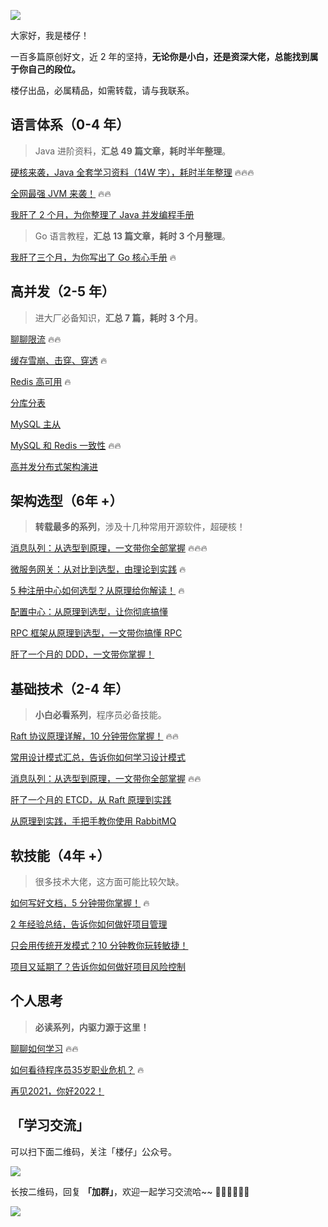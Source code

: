 ![](https://files.mdnice.com/user/13837/420eeba6-5d64-4d64-88e8-48d995a33647.png)

大家好，我是楼仔！

一百多篇原创好文，近 2 年的坚持，**无论你是小白，还是资深大佬，总能找到属于你自己的段位。**

楼仔出品，必属精品，如需转载，请与我联系。

## 语言体系（0-4 年）
> Java 进阶资料，**汇总 49 篇文章，耗时半年整理**。

[硬核来袭，Java 全套学习资料（14W 字），耗时半年整理](https://mp.weixin.qq.com/s?__biz=Mzg3OTU5NzQ1Mw==&mid=2247486095&idx=1&sn=6a9bc64371add8c48ab1a8d6265ee4cf&chksm=cf03486df874c17b61687cbbe236831fb6fe73e9aef6b7818f9cb20b07e3d39ac21f55a0b2e7&token=1333208047&lang=zh_CN#rd) 🔥🔥🔥

[全网最强 JVM 来袭！](https://mp.weixin.qq.com/s?__biz=Mzg3OTU5NzQ1Mw==&mid=2247488282&idx=1&sn=a5247ff61e8379790b509e49b24199f2&chksm=cf0351f8f874d8ee21f2f6d7f8d4e3e96915cc028adf27caf6ff0be1747b11168e07e434b2e3&token=950555629&lang=zh_CN#rd) 🔥🔥

[我肝了 2 个月，为你整理了 Java 并发编程手册](https://mp.weixin.qq.com/s/BWRUFg28SINxrSK_kcPxxg)

> Go 语言教程，**汇总 13 篇文章，耗时 3 个月整理**。

[我肝了三个月，为你写出了 Go 核心手册](https://mp.weixin.qq.com/s?__biz=Mzg3OTU5NzQ1Mw==&mid=2247485840&idx=1&sn=d065d2e91b182cf566faf05f64ad728c&chksm=cf034b72f874c26411b97930b1d5d56117368cfc6061fed991fbc28c7cb9d2cf7a52e04c7de2&token=1333208047&lang=zh_CN#rd) 🔥

## 高并发（2-5 年）
> 进大厂必备知识，**汇总 7 篇，耗时 3 个月**。

[聊聊限流](https://mp.weixin.qq.com/s?__biz=Mzg3OTU5NzQ1Mw==&mid=2247487439&idx=1&sn=87beaedb8a8024615f0674c1cf88ca02&chksm=cf034d2df874c43bc2a928e856ebd7dc3f17742e425bb192e3e410f4c15ee4ab195f13e8c706#rd) 🔥🔥

[缓存雪崩、击穿、穿透](https://mp.weixin.qq.com/s?__biz=Mzg3OTU5NzQ1Mw==&mid=2247487819&idx=1&sn=050954a62d6f6bec57c931ef2170f9f4&chksm=cf0353a9f874dabfeea08d22e5beee017f7efe024bdf3d0cbcfd104926c52e4537075af08c02#rd) 🔥

[Redis 高可用](https://mp.weixin.qq.com/s?__biz=Mzg3OTU5NzQ1Mw==&mid=2247488519&idx=1&sn=c082f8f8a5442e622f5c82af63994359&chksm=cf0356e5f874dff3ba81f06e4387d76a5ebbdd1ca0799a2699832aa15c29258abf3abed9fee5&token=950555629&lang=zh_CN#rd) 🔥

[分库分表](https://mp.weixin.qq.com/s?__biz=Mzg3OTU5NzQ1Mw==&mid=2247488080&idx=1&sn=35a14120bdacace4b06b6f83537a1b63&chksm=cf0350b2f874d9a40a72d06ab7ad6e8c5305f18cd2d4ed2dcce7031668cc1e0c0b77303c0d6c&token=950555629&lang=zh_CN#rd)

[MySQL 主从](https://mp.weixin.qq.com/s?__biz=Mzg3OTU5NzQ1Mw==&mid=2247488080&idx=2&sn=6eb4a0acbb388a22ce75bba982d9e206&chksm=cf0350b2f874d9a440204d399ff418bd2fee2d9740d6be48f15e37eee3f1e2154fcc3eb33b7e&token=950555629&lang=zh_CN#rd)

[MySQL 和 Redis 一致性](https://mp.weixin.qq.com/s?__biz=Mzg3OTU5NzQ1Mw==&mid=2247487489&idx=1&sn=67a85678dd14699ae29c7f5ab87fbfb0&chksm=cf0352e3f874dbf5f27cb548ff7bcb725ea23ae8792e965f90a9a304d016c7bab4747da60dbf#rd) 🔥🔥

[高并发分布式架构演进](https://mp.weixin.qq.com/s?__biz=Mzg3OTU5NzQ1Mw==&mid=2247487292&idx=1&sn=b3f5f5eafd190d3aa79d729e687054e2&chksm=cf034ddef874c4c8409e1036bd1aa008b24b97611ba624aceae7dea8d415cca9ce2e0b097b1f#rd)


## 架构选型（6年 +）
> **转载最多的系列**，涉及十几种常用开源软件，超硬核！

[消息队列：从选型到原理，一文带你全部掌握](https://mp.weixin.qq.com/s?__biz=Mzg3OTU5NzQ1Mw==&mid=2247487669&idx=1&sn=7225d0d5613e33a1b1daf18083d04ca1&chksm=cf035257f874db411cb301382934d73bb1e4b8fc2f584335d65535e9c173f7e5e7e1d6b5286b&token=1760780777&lang=zh_CN#rd) 🔥🔥🔥

[微服务网关：从对比到选型，由理论到实践](https://mp.weixin.qq.com/s?__biz=Mzg3OTU5NzQ1Mw==&mid=2247486746&idx=1&sn=90bc94797d539b5724b55c9dda075de3&chksm=cf034ff8f874c6ee8d03b915a164e1755103f13270d95e8c32b3e325b990bccdd397929a9faf#rd) 🔥

[5 种注册中心如何选型？从原理给你解读！](https://mp.weixin.qq.com/s?__biz=Mzg3OTU5NzQ1Mw==&mid=2247486918&idx=1&sn=5651cd0b4b9c8e68bcfa55c00c0950d6&chksm=cf034f24f874c632511684057337a744c54702543ec3690aa06dbf4bbaf980b2828f52276c9b#rd) 🔥

[配置中心：从原理到选型，让你彻底搞懂](https://mp.weixin.qq.com/s/1D-X6MyMxZriX7NkYWS5zA) 

[RPC 框架从原理到选型，一文带你搞懂 RPC](https://mp.weixin.qq.com/s/ll4nUVB28KpyTMS93xAckQ) 

[肝了一个月的 DDD，一文带你掌握！](https://mp.weixin.qq.com/s?__biz=Mzg3OTU5NzQ1Mw==&mid=2247487929&idx=1&sn=e33ca9ee496ef4ecb159a719223259a7&chksm=cf03535bf874da4d72568c2e6235be9084bcd71227f33d588f1019e4a1a4f10e482d44e7bbb1&token=950555629&lang=zh_CN#rd) 


## 基础技术（2-4 年）
> **小白必看系列**，程序员必备技能。

[Raft 协议原理详解，10 分钟带你掌握！](https://mp.weixin.qq.com/s?__biz=Mzg3OTU5NzQ1Mw==&mid=2247487178&idx=1&sn=f2dee0ed272ef6902aede55b2b5baa02&chksm=cf034c28f874c53e8c7d5ca2cf1a8cc918d2d9f5dc6bf19e06e35222bdb3035fa377e6f003bb&token=1760780777&lang=zh_CN#rd) 🔥🔥

[常用设计模式汇总，告诉你如何学习设计模式](https://mp.weixin.qq.com/s?__biz=Mzg3OTU5NzQ1Mw==&mid=2247486053&idx=1&sn=717cbc791ae7a40a41286352f562a86f&chksm=cf034887f874c1911efdcad1895b4ce51fb180f5878fb3ab020162c316ba461f69e80d00534e&token=1333208047&lang=zh_CN#rd)

[消息队列：从选型到原理，一文带你全部掌握](https://mp.weixin.qq.com/s?__biz=Mzg3OTU5NzQ1Mw==&mid=2247485959&idx=1&sn=7bd52a53ec37face8984ba6bf52744c9&chksm=cf0348e5f874c1f3ee0d4f8eab4997d35e46b91fb0106b331a208409fd308aa15f8f3ef6b0d4&token=950555629&lang=zh_CN#rd) 🔥🔥

[肝了一个月的 ETCD，从 Raft 原理到实践](https://mp.weixin.qq.com/s?__biz=Mzg3OTU5NzQ1Mw==&mid=2247485759&idx=1&sn=41957e94a2c69426befafd373fbddcc5&chksm=cf034bddf874c2cb52a7aafea5cd194e70308c7d4ad74183db8a36d3747122be1c7a31b84ee3&token=1333208047&lang=zh_CN#rd) 

[从原理到实践，手把手教你使用 RabbitMQ](https://mp.weixin.qq.com/s/adse6qpIiK0RE-Ebo-z5_Q)

## 软技能（4年 +）
> 很多技术大佬，这方面可能比较欠缺。

[如何写好文档，5 分钟带你掌握！](https://mp.weixin.qq.com/s?__biz=Mzg3OTU5NzQ1Mw==&mid=2247487346&idx=1&sn=3c1ac02a06f33c4c8cbe8910a5df0497&chksm=cf034d90f874c486251088e51ac159d34ac16fe84d73258dd9606edcaa0f14c664c676577d5f&token=1760780777&lang=zh_CN#rd) 🔥

[2 年经验总结，告诉你如何做好项目管理](https://mp.weixin.qq.com/s?__biz=Mzg3OTU5NzQ1Mw==&mid=2247486333&idx=1&sn=2cb1e47ea18c69c19f777b112edd8373&chksm=cf03499ff874c0891c1080db241a8cec1a3e30db48e522d93be684a94d1705b9ac7b3b308b1b&token=1333208047&lang=zh_CN#rd) 

[只会用传统开发模式？10 分钟教你玩转敏捷！](https://mp.weixin.qq.com/s?__biz=Mzg3OTU5NzQ1Mw==&mid=2247487115&idx=1&sn=0bc2986b5e31dd25f9f9aaba97090c67&chksm=cf034c69f874c57fc85e2b90b0a60c93338011b119331977dd3291d3e3d943f8b8abe8e42bca&token=851464442&lang=zh_CN#rd)

[项目又延期了？告诉你如何做好项目风险控制](https://mp.weixin.qq.com/s?__biz=Mzg3OTU5NzQ1Mw==&mid=2247486720&idx=1&sn=a333c8004e119cc2302d11133ea940b3&chksm=cf034fe2f874c6f4bc6959903970c709cb0bd3e806a740130d2b0f931756a8675e539b961de0&scene=178&cur_album_id=2220718105406865410#rd)

## 个人思考
> **必读系列，内驱力源于这里！**

[聊聊如何学习](https://mp.weixin.qq.com/s?__biz=Mzg3OTU5NzQ1Mw==&mid=2247487579&idx=1&sn=3a80950dd00734c820dcad0e52aa1ab6&chksm=cf0352b9f874dbaf786fff016dd465a4179c5f064b9f41dfb2fb98e6e1ba09f123d942767e20&token=1760780777&lang=zh_CN#rd) 🔥🔥

[如何看待程序员35岁职业危机？](https://mp.weixin.qq.com/s?__biz=Mzg3OTU5NzQ1Mw==&mid=2247486122&idx=1&sn=d5d28e0035ca144347027135187fbd11&chksm=cf034848f874c15ea26fb210fdefbef2491f9eed10694f7def52eb8013cfd91762ebe07f0e30&scene=178&cur_album_id=1886359370259611652#rd) 🔥

[再见2021，你好2022！](https://mp.weixin.qq.com/s?__biz=Mzg3OTU5NzQ1Mw==&mid=2247486121&idx=1&sn=229e7d71ec29980394189589642c10d7&chksm=cf03484bf874c15d4491fc200abd420977a2125a1a114ca71ad243835fd6e2c03d17426fe0ea&token=1760780777&lang=zh_CN#rd)

## 「学习交流」

可以扫下面二维码，关注「楼仔」公众号。

![](https://files.mdnice.com/user/13837/1add1c5c-32e3-4fac-b655-263152a93af8.png)


长按二维码，回复 **「加群」**，欢迎一起学习交流哈~~ 👏🏻👏🏻👏🏻


![](https://files.mdnice.com/user/13837/a14dda8d-513c-4581-b0d5-5542b0622d22.png)
